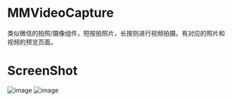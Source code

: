 # MMVideoCapture
类似微信的拍照/摄像组件，短按拍照片，长按则进行视频拍摄。有对应的照片和视频的预览页面。
# ScreenShot
![image](http://github.com/MrQQQQQQQQQQ/readme_add_pic/raw/master/MMVideoCapture/MMVideoCaptureDemo/ScreenShots/IMG_2097.jpg)
![image](http://github.com/MrQQQQQQQQQQ/readme_add_pic/raw/master/MMVideoCapture/MMVideoCaptureDemo/ScreenShots/IMG_2098.jpg)

